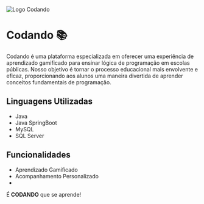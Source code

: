 
![Logo Codando](./src/imgs/Logo.svg)

# Codando 📚

Codando é uma plataforma especializada em oferecer uma experiência de aprendizado gamificado para ensinar lógica de programação em escolas públicas. Nosso objetivo é tornar o processo educacional mais envolvente e eficaz, proporcionando aos alunos uma maneira divertida de aprender conceitos fundamentais de programação.


## Linguagens Utilizadas
- Java 
- Java SpringBoot
- MySQL
- SQL Server

## Funcionalidades
- Aprendizado Gamificado
- Acompanhamento Personalizado
- 

É **CODANDO** que se aprende!

